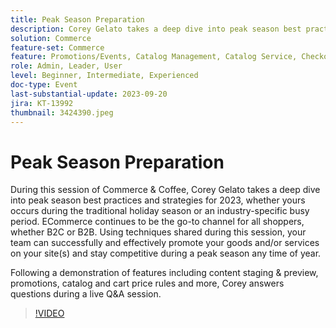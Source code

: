 ```yaml
---
title: Peak Season Preparation
description: Corey Gelato takes a deep dive into peak season best practices and strategies, learn to successfully and effectively promote your goods and/or services on your site(s) and stay competitive during a peak season any time of year. Following a demonstration of features including content staging & preview, promotions, catalog and cart price rules and more, Corey answers questions during a live Q&A session.
solution: Commerce
feature-set: Commerce
feature: Promotions/Events, Catalog Management, Catalog Service, Checkout, Best Practices, Price Rules
role: Admin, Leader, User
level: Beginner, Intermediate, Experienced
doc-type: Event
last-substantial-update: 2023-09-20
jira: KT-13992
thumbnail: 3424390.jpeg
---
```


# Peak Season Preparation

During this session of Commerce & Coffee, Corey Gelato takes a deep dive into peak season best practices and strategies for 2023, whether yours occurs during the traditional holiday season or an industry-specific busy period. ECommerce continues to be the go-to channel for all shoppers, whether B2C or B2B. Using techniques shared during this session, your team can successfully and effectively promote your goods and/or services on your site(s) and stay competitive during a peak season any time of year.

Following a demonstration of features including content staging & preview, promotions, catalog and cart price rules and more, Corey answers questions during a live Q&A session.

>[!VIDEO](https://video.tv.adobe.com/v/3424390/?learn=on)
